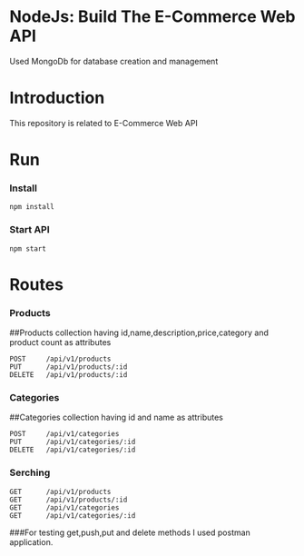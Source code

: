 
# NodeJs: Build The E-Commerce Web API

Used MongoDb for database creation and management

# Introduction
This repository is related to E-Commerce Web API



# Run

### Install

```
npm install
```

### Start API

```
npm start
```

# Routes

### Products
 ##Products collection having  id,name,description,price,category and product count as attributes

```
POST     /api/v1/products
PUT      /api/v1/products/:id
DELETE   /api/v1/products/:id

```

### Categories 
 ##Categories collection having id and name as attributes

```
POST     /api/v1/categories
PUT      /api/v1/categories/:id
DELETE   /api/v1/categories/:id

```
### Serching

```
GET      /api/v1/products
GET      /api/v1/products/:id
GET      /api/v1/categories
GET      /api/v1/categories/:id

```

###For testing get,push,put and delete methods I used postman application.
